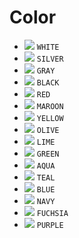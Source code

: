 # Color

- ![](https://via.placeholder.com/18/ffffff/0?text=+) `WHITE`
- ![](https://via.placeholder.com/18/c0c0c0/0?text=+) `SILVER`
- ![](https://via.placeholder.com/18/808080/0?text=+) `GRAY`
- ![](https://via.placeholder.com/18/000000/0?text=+) `BLACK`
- ![](https://via.placeholder.com/18/ff0000/0?text=+) `RED`
- ![](https://via.placeholder.com/18/800000/0?text=+) `MAROON`
- ![](https://via.placeholder.com/18/ffff00/0?text=+) `YELLOW`
- ![](https://via.placeholder.com/18/808000/0?text=+) `OLIVE`
- ![](https://via.placeholder.com/18/00ff00/0?text=+) `LIME`
- ![](https://via.placeholder.com/18/008080/0?text=+) `GREEN`
- ![](https://via.placeholder.com/18/00ffff/0?text=+) `AQUA`
- ![](https://via.placeholder.com/18/008080/0?text=+) `TEAL`
- ![](https://via.placeholder.com/18/0000ff/0?text=+) `BLUE`
- ![](https://via.placeholder.com/18/000080/0?text=+) `NAVY`
- ![](https://via.placeholder.com/18/ff00ff/0?text=+) `FUCHSIA`
- ![](https://via.placeholder.com/18/800080/0?text=+) `PURPLE`

